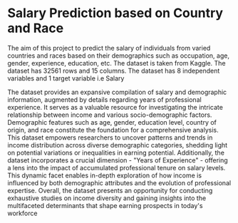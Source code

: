 # Salary Prediction based on Country and Race
The aim of this project to predict the salary of individuals from varied countries and races based on their demographics such as occupation, age, gender, experience, education, etc. 
The dataset is taken from Kaggle. The dataset has 32561 rows and 15 columns. The dataset has 8 independent variables and 1 target variable i.e Salary

The dataset provides an expansive compilation of salary and demographic information, augmented by details regarding years of professional experience. 
It serves as a valuable resource for investigating the intricate relationship between income and various socio-demographic factors. Demographic features such as age, gender, education level, country of origin, and race constitute the foundation for a comprehensive analysis. This dataset empowers researchers to uncover patterns and trends in income distribution across diverse demographic categories, shedding light on potential variations or inequalities in earning potential. Additionally, the dataset incorporates a crucial dimension - "Years of Experience" - offering a lens into the impact of accumulated professional tenure on salary levels. This dynamic facet enables in-depth exploration of how income is influenced by both demographic attributes and the evolution of professional expertise. Overall, the dataset presents an opportunity for conducting exhaustive studies on income diversity and gaining insights into the multifaceted determinants that shape earning prospects in today's workforce
